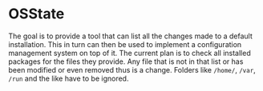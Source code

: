 # OSState

The goal is to provide a tool that can list all the changes made to a default installation. This in turn can then be used to implement a configuration management system on top of it. The current plan is to check all installed packages for the files they provide. Any file that is not in that list or has been modified or even removed thus is a change. Folders like `/home/`, `/var`, `/run` and the like have to be ignored.
